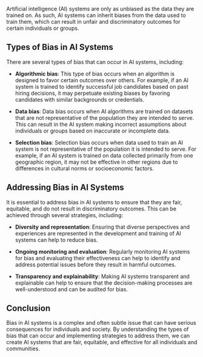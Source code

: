 
Artificial intelligence (AI) systems are only as unbiased as the data they are trained on. As such, AI systems can inherit biases from the data used to train them, which can result in unfair and discriminatory outcomes for certain individuals or groups.

Types of Bias in AI Systems
---------------------------

There are several types of bias that can occur in AI systems, including:

* **Algorithmic bias**: This type of bias occurs when an algorithm is designed to favor certain outcomes over others. For example, if an AI system is trained to identify successful job candidates based on past hiring decisions, it may perpetuate existing biases by favoring candidates with similar backgrounds or credentials.

* **Data bias**: Data bias occurs when AI algorithms are trained on datasets that are not representative of the population they are intended to serve. This can result in the AI system making incorrect assumptions about individuals or groups based on inaccurate or incomplete data.

* **Selection bias**: Selection bias occurs when data used to train an AI system is not representative of the population it is intended to serve. For example, if an AI system is trained on data collected primarily from one geographic region, it may not be effective in other regions due to differences in cultural norms or socioeconomic factors.

Addressing Bias in AI Systems
-----------------------------

It is essential to address bias in AI systems to ensure that they are fair, equitable, and do not result in discriminatory outcomes. This can be achieved through several strategies, including:

* **Diversity and representation**: Ensuring that diverse perspectives and experiences are represented in the development and training of AI systems can help to reduce bias.

* **Ongoing monitoring and evaluation**: Regularly monitoring AI systems for bias and evaluating their effectiveness can help to identify and address potential issues before they result in harmful outcomes.

* **Transparency and explainability**: Making AI systems transparent and explainable can help to ensure that the decision-making processes are well-understood and can be audited for bias.

Conclusion
----------

Bias in AI systems is a complex and often subtle issue that can have serious consequences for individuals and society. By understanding the types of bias that can occur and implementing strategies to address them, we can create AI systems that are fair, equitable, and effective for all individuals and communities.
